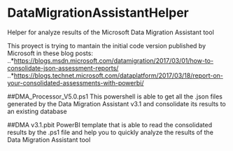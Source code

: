 # DataMigrationAssistantHelper
Helper for analyze results of the Microsoft Data Migration Assistant tool

This proyect is trying to mantain the initial code version published by Microsoft in these blog posts:
..*https://blogs.msdn.microsoft.com/datamigration/2017/03/01/how-to-consolidate-json-assessment-reports/
..*https://blogs.technet.microsoft.com/dataplatform/2017/03/18/report-on-your-consolidated-assessments-with-powerbi/

##DMA_Processor_V5.0.ps1
This powershell is able to get all the .json files generated by the Data Migration Assistant v3.1 and consolidate its results to an existing database

##DMA v3.1.pbit
PowerBI template that is able to read the consolidated results by the .ps1 file and help you to quickly analyze the results of the Data Migration Assistant tool


